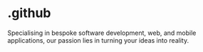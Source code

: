 # .github
Specialising in bespoke software development, web, and mobile applications, our passion lies in turning your ideas into reality.
